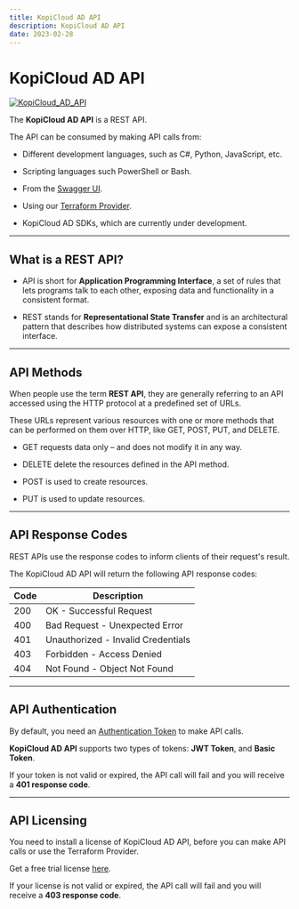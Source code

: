 ```yaml
---
title: KopiCloud AD API
description: KopiCloud AD API
date: 2023-02-28
---
```


# KopiCloud AD API
[![KopiCloud_AD_API](https://img.shields.io/badge/kopiCloud_ad-v1.0+-blueviolet.svg)](https://www.kopicloud-ad-api.com)

The **KopiCloud AD API** is a REST API.

The API can be consumed by making API calls from:

- Different development languages, such as C#, Python, JavaScript, etc.

- Scripting languages such PowerShell or Bash.

- From the [Swagger UI](swagger-ui.md).

- Using our [Terraform Provider](../terraform/terraform.md).

- KopiCloud AD SDKs, which are currently under development.

----

## What is a REST API?

* API is short for **Application Programming Interface**, a set of rules that lets programs talk to each other, exposing data and functionality in a consistent format.

* REST stands for **Representational State Transfer** and is an architectural pattern that describes how distributed systems can expose a consistent interface.

----

## API Methods

When people use the term **REST API**, they are generally referring to an API accessed using the HTTP protocol at a predefined set of URLs.

These URLs represent various resources with one or more methods that can be performed on them over HTTP, like GET, POST, PUT, and DELETE.

- <span class="btn-get">GET</span> requests data only – and does not modify it in any way.

- <span class="btn-delete">DELETE</span> delete the resources defined in the API method.

- <span class="btn-post">POST</span> is used to create resources.

- <span class="btn-put">PUT</span> is used to update resources.

----

## API Response Codes

REST APIs use the response codes to inform clients of their request's result.

The KopiCloud AD API will return the following API response codes:

| Code | Description                        |
| ---- | ---------------------------------- |
| 200	 | OK - Successful Request            |
| 400	 | Bad Request - Unexpected Error     |
| 401	 | Unauthorized - Invalid Credentials |
| 403	 | Forbidden - Access Denied          |
| 404	 | Not Found - Object Not Found       |

----

## API Authentication

By default, you need an [Authentication Token](../authentication/token-authentication.md) to make API calls.

**KopiCloud AD API** supports two types of tokens: **JWT Token**, and **Basic Token**.

If your token is not valid or expired, the API call will fail and you will receive a **401 response code**.

----

## API Licensing

You need to install a license of KopiCloud AD API, before you can make API calls or use the Terraform Provider.

Get a free trial license [here](https://www.kopicloud-ad-api.com/trial).

If your license is not valid or expired, the API call will fail and you will receive a **403 response code**.

